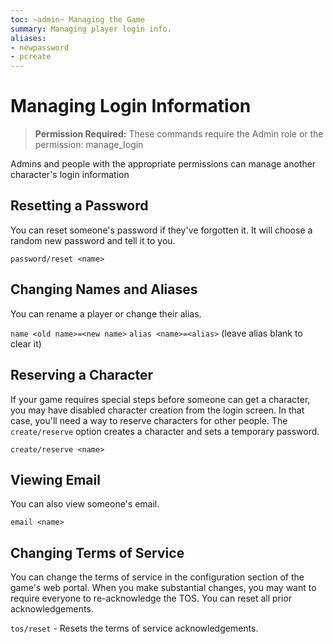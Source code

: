 ```yaml
---
toc: ~admin~ Managing the Game
summary: Managing player login info.
aliases:
- newpassword
- pcreate
---
```

# Managing Login Information

> **Permission Required:** These commands require the Admin role or the permission: manage\_login

Admins and people with the appropriate permissions can manage another character's login information

## Resetting a Password

You can reset someone's password if they've forgotten it.  It will choose a random new password and tell it to you.

`password/reset <name>`

## Changing Names and Aliases

You can rename a player or change their alias.

`name <old name>=<new name>`
`alias <name>=<alias>` (leave alias blank to clear it)

## Reserving a Character

If your game requires special steps before someone can get a character, you may have disabled character creation from the login screen.  In that case, you'll need a way to reserve characters for other people.  The `create/reserve` option creates a character and sets a temporary password.

`create/reserve <name>`

## Viewing Email

You can also view someone's email.

`email <name>`

## Changing Terms of Service

You can change the terms of service in the configuration section of the game's web portal.  When you make substantial changes, you may want to require everyone to re-acknowledge the TOS.  You can reset all prior acknowledgements.

`tos/reset` - Resets the terms of service acknowledgements.
